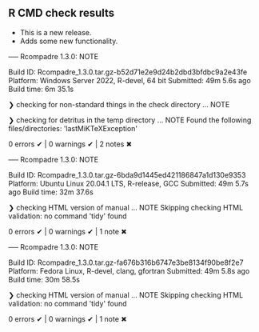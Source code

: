 ## R CMD check results

* This is a new release.
* Adds some new functionality.


── Rcompadre 1.3.0: NOTE

  Build ID:   Rcompadre_1.3.0.tar.gz-b52d71e2e9d24b2dbd3bfdbc9a2e43fe
  Platform:   Windows Server 2022, R-devel, 64 bit
  Submitted:  49m 5.6s ago
  Build time: 6m 35.1s

❯ checking for non-standard things in the check directory ... NOTE
  

❯ checking for detritus in the temp directory ... NOTE
  Found the following files/directories:
    'lastMiKTeXException'

0 errors ✔ | 0 warnings ✔ | 2 notes ✖

── Rcompadre 1.3.0: NOTE

  Build ID:   Rcompadre_1.3.0.tar.gz-6bda9d1445ed421186847a1d130e9353
  Platform:   Ubuntu Linux 20.04.1 LTS, R-release, GCC
  Submitted:  49m 5.7s ago
  Build time: 32m 37.6s

❯ checking HTML version of manual ... NOTE
  Skipping checking HTML validation: no command 'tidy' found

0 errors ✔ | 0 warnings ✔ | 1 note ✖

── Rcompadre 1.3.0: NOTE

  Build ID:   Rcompadre_1.3.0.tar.gz-fa676b316b6747e3be8134f90be8f2e7
  Platform:   Fedora Linux, R-devel, clang, gfortran
  Submitted:  49m 5.8s ago
  Build time: 30m 58.5s

❯ checking HTML version of manual ... NOTE
  Skipping checking HTML validation: no command 'tidy' found

0 errors ✔ | 0 warnings ✔ | 1 note ✖